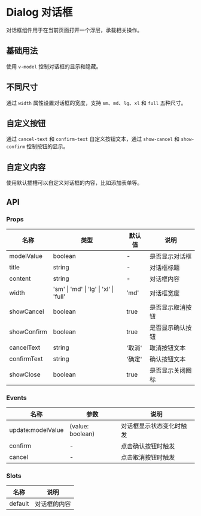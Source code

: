 # Dialog 对话框

对话框组件用于在当前页面打开一个浮层，承载相关操作。

## 基础用法

使用 `v-model` 控制对话框的显示和隐藏。

<Preview title="基础用法" description="最基本的对话框用法，包含标题、内容和操作按钮。">
  <dialog-demo-basic />
  <template #code>

```vue
<template>
  <BaseButton @click="visible = true">打开对话框</BaseButton>
  <BaseDialog
    v-model="visible"
    title="基础对话框"
    content="这是一个基础的对话框示例"
    @confirm="handleConfirm"
    @cancel="handleCancel"
  />
</template>

<script setup lang="ts">
import { ref } from 'vue'

const visible = ref(false)
const handleConfirm = () => {
  console.log('确认')
}
const handleCancel = () => {
  console.log('取消')
}
</script>
```

  </template>
</Preview>

## 不同尺寸

通过 `width` 属性设置对话框的宽度，支持 `sm`、`md`、`lg`、`xl` 和 `full` 五种尺寸。

<Preview title="不同尺寸" description="可以根据内容选择合适的对话框尺寸。">
  <dialog-demo-width />
  <template #code>

```vue
<template>
  <div class="flex gap-4">
    <BaseButton @click="showDialog('sm')">小尺寸</BaseButton>
    <BaseButton @click="showDialog('md')">中等尺寸</BaseButton>
    <BaseButton @click="showDialog('lg')">大尺寸</BaseButton>
    <BaseButton @click="showDialog('xl')">超大尺寸</BaseButton>
    <BaseButton @click="showDialog('full')">全屏</BaseButton>
  </div>
  <BaseDialog
    v-model="visible"
    :width="currentWidth"
    :title="currentWidth + ' 尺寸对话框'"
    content="你可以通过 width 属性设置对话框的宽度"
  />
</template>

<script setup lang="ts">
import { ref } from 'vue'

const visible = ref(false)
const currentWidth = ref<'sm' | 'md' | 'lg' | 'xl' | 'full'>('md')

const showDialog = (width: typeof currentWidth.value) => {
  currentWidth.value = width
  visible.value = true
}
</script>
```

  </template>
</Preview>

## 自定义按钮

通过 `cancel-text` 和 `confirm-text` 自定义按钮文本，通过 `show-cancel` 和 `show-confirm` 控制按钮的显示。

<Preview title="自定义按钮" description="自定义对话框底部按钮的文本和显示状态。">
  <dialog-demo-custom-button />
  <template #code>

```vue
<template>
  <BaseButton @click="visible = true">打开对话框</BaseButton>
  <BaseDialog
    v-model="visible"
    title="自定义按钮"
    content="你可以自定义按钮的文本"
    cancel-text="返回"
    confirm-text="提交"
  />
</template>

<script setup lang="ts">
import { ref } from 'vue'

const visible = ref(false)
</script>
```

  </template>
</Preview>

## 自定义内容

使用默认插槽可以自定义对话框的内容，比如添加表单等。

<Preview title="自定义内容" description="对话框可以承载更复杂的内容。">
  <dialog-demo-custom-content />
  <template #code>

```vue
<template>
  <BaseButton @click="visible = true">打开对话框</BaseButton>
  <BaseDialog v-model="visible" title="用户信息" confirm-text="提交">
    <div class="space-y-4">
      <div>
        <label class="block text-sm font-medium mb-1">姓名</label>
        <input
          v-model="formData.name"
          type="text"
          class="w-full px-3 py-2 border rounded-md"
          placeholder="请输入姓名"
        />
      </div>
      <div>
        <label class="block text-sm font-medium mb-1">邮箱</label>
        <input
          v-model="formData.email"
          type="email"
          class="w-full px-3 py-2 border rounded-md"
          placeholder="请输入邮箱"
        />
      </div>
    </div>
  </BaseDialog>
</template>

<script setup lang="ts">
import { ref } from 'vue'

const visible = ref(false)
const formData = ref({
  name: '',
  email: ''
})
</script>
```

  </template>
</Preview>

## API

### Props

| 名称        | 类型                                   | 默认值 | 说明             |
| ----------- | -------------------------------------- | ------ | ---------------- |
| modelValue  | boolean                                | -      | 是否显示对话框   |
| title       | string                                 | -      | 对话框标题       |
| content     | string                                 | -      | 对话框内容       |
| width       | 'sm' \| 'md' \| 'lg' \| 'xl' \| 'full' | 'md'   | 对话框宽度       |
| showCancel  | boolean                                | true   | 是否显示取消按钮 |
| showConfirm | boolean                                | true   | 是否显示确认按钮 |
| cancelText  | string                                 | '取消' | 取消按钮文本     |
| confirmText | string                                 | '确定' | 确认按钮文本     |
| showClose   | boolean                                | true   | 是否显示关闭图标 |

### Events

| 名称              | 参数             | 说明                     |
| ----------------- | ---------------- | ------------------------ |
| update:modelValue | (value: boolean) | 对话框显示状态变化时触发 |
| confirm           | -                | 点击确认按钮时触发       |
| cancel            | -                | 点击取消按钮时触发       |

### Slots

| 名称    | 说明         |
| ------- | ------------ |
| default | 对话框的内容 |
